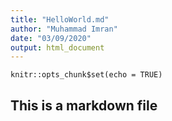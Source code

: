 ```yaml
---
title: "HelloWorld.md"
author: "Muhammad Imran"
date: "03/09/2020"
output: html_document
---
```


```{r setup, include=FALSE}
knitr::opts_chunk$set(echo = TRUE)
```

## This is a markdown file

